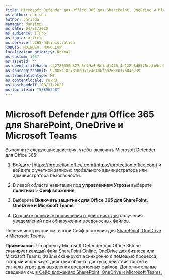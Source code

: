 ```yaml
---
title: Microsoft Defender для Office 365 для SharePoint, OneDrive и Microsoft Teams
ms.author: chrisda
author: chrisda
manager: dansimp
ms.date: 04/21/2020
ms.audience: ITPro
ms.topic: article
ms.service: o365-administration
ROBOTS: NOINDEX, NOFOLLOW
localization_priority: Normal
ms.custom: 1037
ms.assetid: ''
ms.openlocfilehash: c42786559d527a5ef9a0a8cfad1476f4d122b6d5570ca5b9ea138b21a153ae96
ms.sourcegitcommit: 920051182781bd97ce4d4d6fbd268cb37b84d239
ms.translationtype: MT
ms.contentlocale: ru-RU
ms.lasthandoff: 08/11/2021
ms.locfileid: "57896348"
---
```

# <a name="microsoft-defender-for-office-365-for-sharepoint-onedrive-and-microsoft-teams"></a>Microsoft Defender для Office 365 для SharePoint, OneDrive и Microsoft Teams

Выполните следующие действия, чтобы включить Microsoft Defender для Office 365:

1. Войдите [https://protection.office.com](https://protection.office.com) и войдите с учетной записью глобального администратора или администратора безопасности.

2. В левой области навигации под **управлением Угрозы** выберите **политики** \> **Сейф вложения**.

3. Выберите **Включить защитник для Office 365 для SharePoint, OneDrive и Microsoft Teams**.

4. [Создайте политику оповещения о действиях для](https://docs.microsoft.com/microsoft-365/compliance/create-activity-alerts) получения уведомлений при обнаружении вредоносных файлов.

Полные инструкции см. в этой Сейф вложения для [SharePoint, OneDrive и Microsoft Teams.](https://docs.microsoft.com/microsoft-365/security/office-365-security/turn-on-atp-for-spo-odb-and-teams)

**Примечание.** По проекту Microsoft Defender для Office 365 не сканирует каждый файл SharePoint Online, OneDrive для бизнеса или Microsoft Teams. Файлы сканируют асинхронно с помощью процесса, который использует действия общего доступа, действия гостей и сигналы угроз для выявления вредоносных файлов. Дополнительные сведения см. [в Сейф вложениях SharePoint, OneDrive и Microsoft Teams.](https://docs.microsoft.com/microsoft-365/security/office-365-security/atp-for-spo-odb-and-teams)

